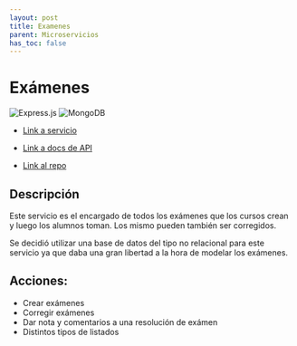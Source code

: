 ```yaml
---
layout: post
title: Examenes
parent: Microservicios
has_toc: false
---
```


# Exámenes 

![Express.js](https://img.shields.io/badge/express.js-%23404d59.svg?style=for-the-badge&logo=express&logoColor=%2361DAFB) ![MongoDB](https://img.shields.io/badge/MongoDB-%234ea94b.svg?style=for-the-badge&logo=mongodb&logoColor=white)


* [Link a servicio](https://ubademy-grupo-13-examenes.herokuapp.com/)

* [Link a docs de API](https://ubademy-grupo-13-examenes.herokuapp.com/api-docs/)

* [Link al repo](https://github.com/ubademy-inc/ubademy-usuarios)

## Descripción

Este servicio es el encargado de todos los exámenes que los cursos crean y luego los alumnos toman. Los mismo pueden también ser corregidos. 

Se decidió utilizar una base de datos del tipo no relacional para este servicio ya que daba una gran libertad a la hora de modelar los exámenes.

## Acciones:

* Crear exámenes
* Corregir exámenes
* Dar nota y comentarios a una resolución de exámen
* Distintos tipos de listados